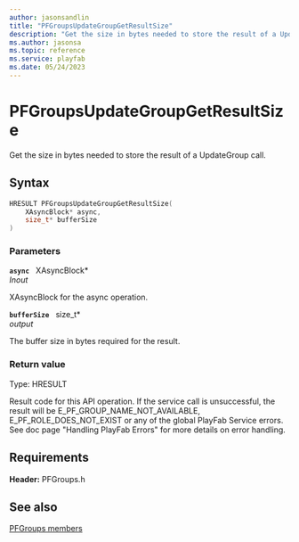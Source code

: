 ```yaml
---
author: jasonsandlin
title: "PFGroupsUpdateGroupGetResultSize"
description: "Get the size in bytes needed to store the result of a UpdateGroup call."
ms.author: jasonsa
ms.topic: reference
ms.service: playfab
ms.date: 05/24/2023
---
```


# PFGroupsUpdateGroupGetResultSize  

Get the size in bytes needed to store the result of a UpdateGroup call.  

## Syntax  
  
```cpp
HRESULT PFGroupsUpdateGroupGetResultSize(  
    XAsyncBlock* async,  
    size_t* bufferSize  
)  
```  
  
### Parameters  
  
**`async`** &nbsp; XAsyncBlock*  
*_Inout_*  
  
XAsyncBlock for the async operation.  
  
**`bufferSize`** &nbsp; size_t*  
*output*  
  
The buffer size in bytes required for the result.  
  
  
### Return value
Type: HRESULT
  
Result code for this API operation. If the service call is unsuccessful, the result will be E_PF_GROUP_NAME_NOT_AVAILABLE, E_PF_ROLE_DOES_NOT_EXIST or any of the global PlayFab Service errors. See doc page "Handling PlayFab Errors" for more details on error handling.
  
  
## Requirements  
  
**Header:** PFGroups.h
  
## See also  
[PFGroups members](../pfgroups_members.md)  

  
  
